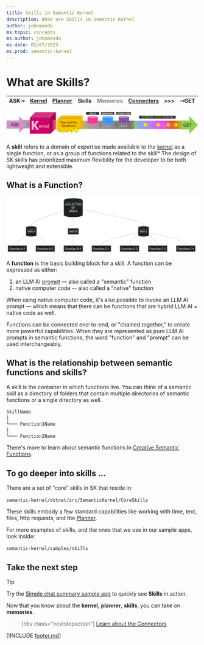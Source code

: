 ```yaml
---
title: Skills in Semantic Kernel
description: What are Skills in Semantic Kernel
author: johnmaeda
ms.topic: concepts
ms.author: johnmaeda
ms.date: 02/07/2023
ms.prod: semantic-kernel
---
```

# What are Skills?

| ASK⇾ | [Kernel](kernel) | [Planner](planner) | Skills | <span style="color:gray">Memories<span> |[Connectors](Connectors) | >>>|  ⇾GET | 
|---|---|---|---|---|---|---|---|

![Journey of an ask to a get in Semantic Kernel visualized as phases as annotated immediately below](../media/fullview.png)

A **skill** refers to a domain of expertise made available to the [kernel](kernel) as a single function, or as a group of functions related to the skill* The design of SK skills has prioritized maximum flexibility for the developer to be both lightweight and extensible.  

## What is a Function?

![](../media/skills01.png)

A **function** is the basic building block for a skill. A function can be expressed as either:

1. an LLM AI [prompt](prompt) — also called a "semantic" function
2. native computer code -- also called a "native" function

When using native computer code, it's also possible to invoke an LLM AI prompt — which means that there can be functions that are hybrid LLM AI × native code as well. 

Functions can be connected end-to-end, or "chained together," to create more powerful capabilities. When they are represented as pure LLM AI prompts in semantic functions, the word "function" and "prompt" can be used interchangeably. 

## What is the relationship between semantic functions and skills?

A skill is the container in which functions live. You can think of a semantic skill as a directory of folders that contain multiple directories of semantic functions or a single directory as well.

```Semantic-Skills-Are-Folders-Of-Functions
SkillName
│
└─── Function1Name
│   
└─── Function2Name
```

There's more to learn about semantic functions in [Creative Semantic Functions](../howto/writesemanticskills).

## To go deeper into skills ...

There are a set of "core" skills in SK that reside in:

`semantic-kernel/dotnet/src/SemanticKernel/CoreSkills`

These skills embody a few standard capabilities like working with time, text, files, http requests, and the [Planner](planner).

For more examples of skills, and the ones that we use in our sample apps, look inside:

`semantic-kernel/samples/skills`

## Take the next step

> [!TIP]
> Try the [Simple chat summary sample app](/semantic-kernel/samples/simplechatsummary) to quickly see **Skills** in action.

Now that you know about the **kernel**, **planner**, **skills**, you can take on **memories**.

> [!div class="nextstepaction"]
> [Learn about the Connectors](connectors)


[!INCLUDE [footer.md](../includes/footer.md)]
